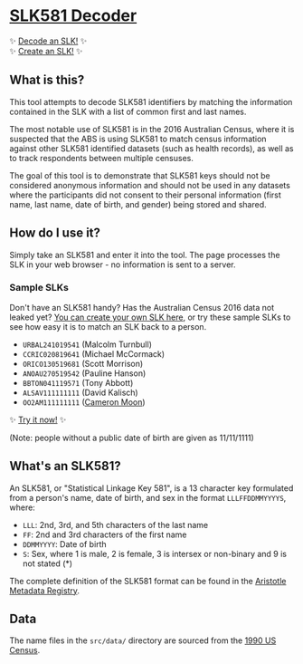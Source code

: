 [SLK581 Decoder](https://cmrn.github.io/slk581)
==============
✨ [Decode an SLK!](https://cmrn.github.io/slk581) ✨   
✨ [Create an SLK!](https://cmrn.github.io/slk581/create.html) ✨

What is this?
-------------
This tool attempts to decode SLK581 identifiers by matching the information contained in the SLK with a list of common first and last names.

The most notable use of SLK581 is in the 2016 Australian Census, where it is suspected that the ABS is using SLK581 to match census information against other SLK581 identified datasets (such as health records), as well as to track respondents between multiple censuses.

The goal of this tool is to demonstrate that SLK581 keys should not be considered anonymous information and should not be used in any datasets where the participants did not consent to their personal information (first name, last name, date of birth, and gender) being stored and shared.

How do I use it?
----------------
Simply take an SLK581 and enter it into the tool. The page processes the SLK
in your web browser - no information is sent to a server.

### Sample SLKs ###
Don't have an SLK581 handy? Has the Australian Census 2016 data not leaked yet? [You can create your own SLK here](https://cmrn.github.io/slk581/create.html), or try these sample SLKs to see how easy it is to match an SLK back to a person.

- `URBAL241019541` (Malcolm Turnbull)
- `CCRIC020819641` (Michael McCormack)
- `ORICO130519681` (Scott Morrison)
- `ANOAU270519542` (Pauline Hanson)
- `BBTON041119571` (Tony Abbott)
- `ALSAV111111111` (David Kalisch)
- `OO2AM111111111` ([Cameron Moon](https://twitter.com/cmrn))

✨ [Try it now!](https://cmrn.github.io/slk581) ✨

(Note: people without a public date of birth are given as 11/11/1111)

What's an SLK581?
-----------------
An SLK581, or "Statistical Linkage Key 581", is a 13 character key formulated from a person's name, date of birth, and sex in the format `LLLFFDDMMYYYYS`, where:

- `LLL`: 2nd, 3rd, and 5th characters of the last name
- `FF`: 2nd and 3rd characters of the first name
- `DDMMYYYY`: Date of birth
- `S`: Sex, where 1 is male, 2 is female, 3 is intersex or non-binary and 9 is not stated (\*)

The complete definition of the SLK581 format can be found in the [Aristotle Metadata Registry](http://registry.aristotlemetadata.com/item/349510/datasetspecification/statistical-linkage-key-581-cluster).

Data
----
The name files in the `src/data/` directory are sourced from the [1990 US Census](http://www.census.gov/topics/population/genealogy/data/1990_census/1990_census_namefiles.html).
